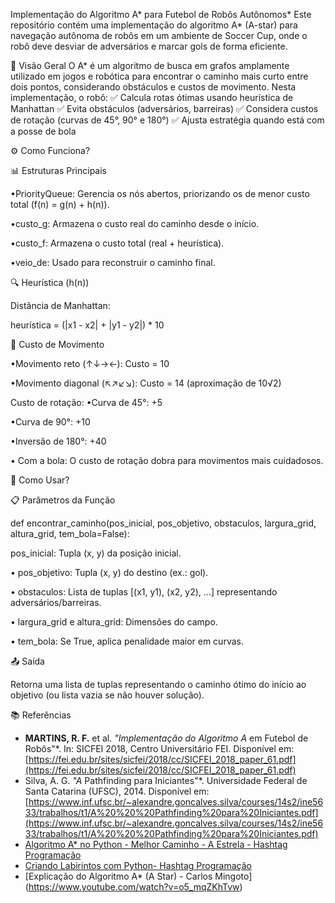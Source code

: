 Implementação do Algoritmo A* para Futebol de Robôs Autônomos*
Este repositório contém uma implementação do algoritmo A* (A-star) para navegação autônoma de robôs em um ambiente de Soccer Cup, onde o robô deve desviar de adversários e marcar gols de forma eficiente.

📌 Visão Geral
O A* é um algoritmo de busca em grafos amplamente utilizado em jogos e robótica para encontrar o caminho mais curto entre dois pontos, considerando obstáculos e custos de movimento. Nesta implementação, o robô:
✅ Calcula rotas ótimas usando heurística de Manhattan
✅ Evita obstáculos (adversários, barreiras)
✅ Considera custos de rotação (curvas de 45°, 90° e 180°)
✅ Ajusta estratégia quando está com a posse de bola

⚙️ Como Funciona?

📊 Estruturas Principais

•PriorityQueue: Gerencia os nós abertos, priorizando os de menor custo total (f(n) = g(n) + h(n)).

•custo_g: Armazena o custo real do caminho desde o início.

•custo_f: Armazena o custo total (real + heurística).

•veio_de: Usado para reconstruir o caminho final.

🔍 Heurística (h(n))

Distância de Manhattan:

heurística = (|x1 - x2| + |y1 - y2|) * 10

🔄 Custo de Movimento

•Movimento reto (↑↓→←): Custo = 10

•Movimento diagonal (↖↗↙↘): Custo = 14 (aproximação de 10√2)

Custo de rotação:
  •Curva de 45°: +5
  
  •Curva de 90°: +10
  
  •Inversão de 180°: +40

• Com a bola: O custo de rotação dobra para movimentos mais cuidadosos.

🚀 Como Usar?

📋 Parâmetros da Função

def encontrar_caminho(pos_inicial, pos_objetivo, obstaculos, largura_grid, altura_grid, tem_bola=False):

pos_inicial: Tupla (x, y) da posição inicial.

• pos_objetivo: Tupla (x, y) do destino (ex.: gol).

• obstaculos: Lista de tuplas [(x1, y1), (x2, y2), ...] representando adversários/barreiras.

• largura_grid e altura_grid: Dimensões do campo.

• tem_bola: Se True, aplica penalidade maior em curvas.

📤 Saída

Retorna uma lista de tuplas representando o caminho ótimo do início ao objetivo (ou lista vazia se não houver solução).

📚 Referências
- **MARTINS, R. F.** et al. *"Implementação do Algoritmo A* em Futebol de Robôs"*. In: SICFEI 2018, Centro Universitário FEI. Disponível em: [https://fei.edu.br/sites/sicfei/2018/cc/SICFEI_2018_paper_61.pdf](https://fei.edu.br/sites/sicfei/2018/cc/SICFEI_2018_paper_61.pdf)
- Silva, A. G. *"A* Pathfinding para Iniciantes"*. Universidade Federal de Santa Catarina (UFSC), 2014. Disponível em: [https://www.inf.ufsc.br/~alexandre.goncalves.silva/courses/14s2/ine5633/trabalhos/t1/A%20%20%20Pathfinding%20para%20Iniciantes.pdf](https://www.inf.ufsc.br/~alexandre.goncalves.silva/courses/14s2/ine5633/trabalhos/t1/A%20%20%20Pathfinding%20para%20Iniciantes.pdf)
- [Algoritmo A* no Python - Melhor Caminho - A Estrela - Hashtag Programação](https://www.youtube.com/watch?v=fTtYzHfGlyk)
- [Criando Labirintos com Python- Hashtag Programação](https://www.youtube.com/watch?v=mk0576JDh4w&t=908s)
- [Explicação do Algoritmo A* (A Star) - Carlos Mingoto] (https://www.youtube.com/watch?v=o5_mqZKhTvw)
